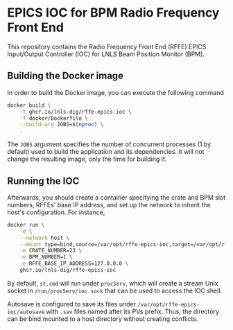 # EPICS IOC for BPM Radio Frequency Front End

This repository contains the Radio Frequency Front End (RFFE) EPICS Input/Output
Controller (IOC) for LNLS Beam Position Monitor (BPM).

## Building the Docker image

In order to build the Docker image, you can execute the following command

```bash
docker build \
    -t ghcr.io/lnls-dig/rffe-epics-ioc \
    -f docker/Dockerfile \
    --build-arg JOBS=$(nproc) \
    .
```

The `JOBS` argument specifies the number of concurrent processes (1 by default)
used to build the application and its dependencies. It will not change the
resulting image, only the time for building it.

## Running the IOC

Afterwards, you should create a container specifying the crate and BPM slot
numbers, RFFEs' base IP address, and set up the network to inherit the host's
configuration. For instance,

```bash
docker run \
    -d \
    --network host \
    --mount type=bind,source=/var/opt/rffe-epics-ioc,target=/var/opt/rffe-epics-ioc \
    -e CRATE_NUMBER=23 \
    -e BPM_NUMBER=1 \
    -e RFFE_BASE_IP_ADDRESS=127.0.0.0 \
    ghcr.io/lnls-dig/rffe-epics-ioc
```

By default, `st.cmd` will run under `procServ`, which will create a stream Unix
socket in `/run/procServ/ioc.sock` that can be used to access the IOC shell.

Autosave is configured to save its files under
`/var/opt/rffe-epics-ioc/autosave` with `.sav` files named after its PVs
prefix. Thus, the directory can be bind mounted to a host directory without
creating conflicts.
